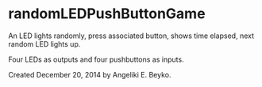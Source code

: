 # randomLEDPushButtonGame
An LED lights randomly, press associated button, shows time elapsed, next random LED lights up.

Four LEDs as outputs and four pushbuttons as inputs.

Created December 20, 2014 by Angeliki E. Beyko.
